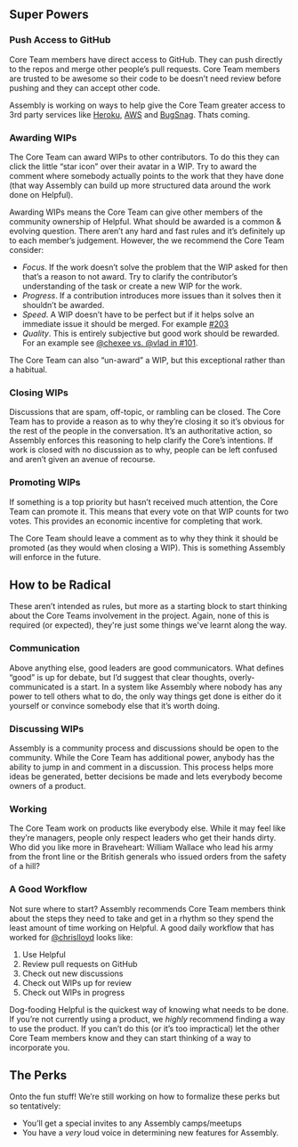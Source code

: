 ## Super Powers

### Push Access to GitHub
Core Team members have direct access to GitHub. They can push directly to the repos and merge other people’s pull requests. Core Team members are trusted to be awesome so their code to be doesn’t need review before pushing and they can accept other code.

Assembly is working on ways to help give the Core Team greater access to 3rd party services like [Heroku](https://heroku.com), [AWS](https://aws.amazon.com) and [BugSnag](https://bugsnag.com). Thats coming.

### Awarding WIPs
The Core Team can award WIPs to other contributors. To do this they can click the little “star icon” over their avatar in a WIP.  Try to award the comment where somebody actually points to the work that they have done (that way Assembly can build up more structured data around the work done on Helpful).

Awarding WIPs means the Core Team can give other members of the community ownership of Helpful. What should be awarded is a common & evolving question. There aren’t any hard and fast rules and it’s definitely up to each member’s judgement. However, the we recommend the Core Team consider:

* _Focus_. If the work doesn’t solve the problem that the WIP asked for then that’s a reason to not award. Try to clarify the contributor’s understanding of the task or create a new WIP for the work.
* _Progress_. If a contribution introduces more issues than it solves then it shouldn’t be awarded.
* _Speed_. A WIP doesn’t have to be perfect but if it helps solve an immediate issue it should be merged. For example [#203](https://assemblymade.com/helpful/wips/203)
* _Quality_. This is entirely subjective but good work should be rewarded. For an example see [@chexee vs. @vlad in #101](https://assemblymade.com/helpful/wips/101).

The Core Team can also “un-award” a WIP, but this exceptional rather than a habitual.

### Closing WIPs
Discussions that are spam, off-topic, or rambling can be closed. The Core Team has to provide a reason as to why they’re closing it so it’s obvious for the rest of the people in the conversation. It’s an authoritative action, so Assembly enforces this reasoning to help clarify the Core’s intentions. If work is closed with no discussion as to why, people can be left confused and aren’t given an avenue of recourse.

### Promoting WIPs
If something is a top priority but hasn’t received much attention, the Core Team can promote it. This means that every vote on that WIP counts for two votes. This provides an economic incentive for completing that work.

The Core Team should leave a comment as to why they think it should be promoted (as they would when closing a WIP). This is something Assembly will enforce in the future.


## How to be Radical

These aren’t intended as rules, but more as a starting block to start thinking about the Core Teams involvement in the project. Again, none of this is required (or expected), they're just some things we've learnt along the way.

### Communication

Above anything else, good leaders are good communicators. What defines “good” is up for debate, but I’d suggest that clear thoughts, overly-communicated is a start. In a system like Assembly where nobody has any power to tell others what to do, the only way things get done is either do it yourself or convince somebody else that it’s worth doing.

### Discussing WIPs
Assembly is a community process and discussions should be open to the community. While the Core Team has additional power, anybody has the ability to jump in and comment in a discussion. This process helps more ideas be generated, better decisions be made and lets everybody become owners of a product.

### Working
The Core Team work on products like everybody else. While it may feel like they’re managers, people only respect leaders who get their hands dirty. Who did you like more in Braveheart: William Wallace who lead his army from the front line or the British generals who issued orders from the safety of a hill?

### A Good Workflow
Not sure where to start? Assembly recommends Core Team members think about the steps they need to take and get in a rhythm so they spend the least amount of time working on Helpful. A good daily workflow that has worked for [@chrislloyd](https://assemblymade.com/users/chrislloyd) looks like:

1. Use Helpful
2. Review pull requests on GitHub
3. Check out new discussions
4. Check out WIPs up for review
5. Check out WIPs in progress

Dog-fooding Helpful is the quickest way of knowing what needs to be done. If you’re not currently using a product, we *highly* recommend finding a way to use the product. If you can’t do this (or it’s too impractical) let the other Core Team members know and they can start thinking of a way to incorporate you.


## The Perks

Onto the fun stuff! We’re still working on how to formalize these perks but so tentatively:

* You’ll get a special invites to any Assembly camps/meetups
* You have a *very* loud voice in determining new features for Assembly.
